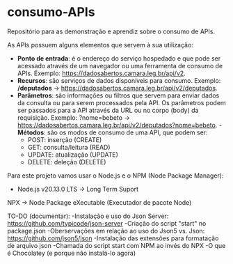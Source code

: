 # consumo-APIs
Repositório para as  demonstração e aprendiz sobre o consumo de APIs.

As APIs possuem alguns elementos que servem à sua utilização:

- **Ponto de entrada**: é o endereço do serviço hospedado e que pode ser acessado através de um navegador ou uma ferramenta de consumo de APIs.
Exemplo: <https://dadosabertos.camara.leg.br/api/v2>. 
- **Recursos**: são serviços de dados disponíveis para consumo.
Exemplo: **/deputados** -> <https://dadosabertos.camara.leg.br/api/v2/deputados>.
- **Parâmetros**: são informações ou filtros que servem para enviar
dados da consulta ou para serem processados pela API. Os parâmetros podem ser passados para a API através da URL ou no corpo (body) da
requisição. Exemplo: ?nome=bebeto -> <https://dadosabertos.camara.leg.br/api/v2/deputados?nome=bebeto>.
-**Métodos**: são os modos de consumo de uma API, que podem ser:
    - POST: inserção (CREATE)
    - GET: consulta/leitura (READ)
    - UPDATE: atualização (UPDATE)
    - DELETE: deleção (DELETE)

Para este projeto vamos usar o Node.js e o NPM (Node Package Manager):
- Node.js v20.13.0 LTS -> Long Term Suport

NPX -> Node Package eXecutable (Executador de pacote Node)

TO-DO (documentar):
-Instalação e uso do Json Server: <https://github.com/typicode/json-server>
-Criação do script "start" no package.json
-Oberservações em relação ao uso do Json5 vs. Json: <https://github.com/json5/json>
-Instalação das extensões para formatação de arquivo json
-Chamada do script start com NPM ao invés do NPX
-O que é Chocolatey (e porque não instalá-lo agora)